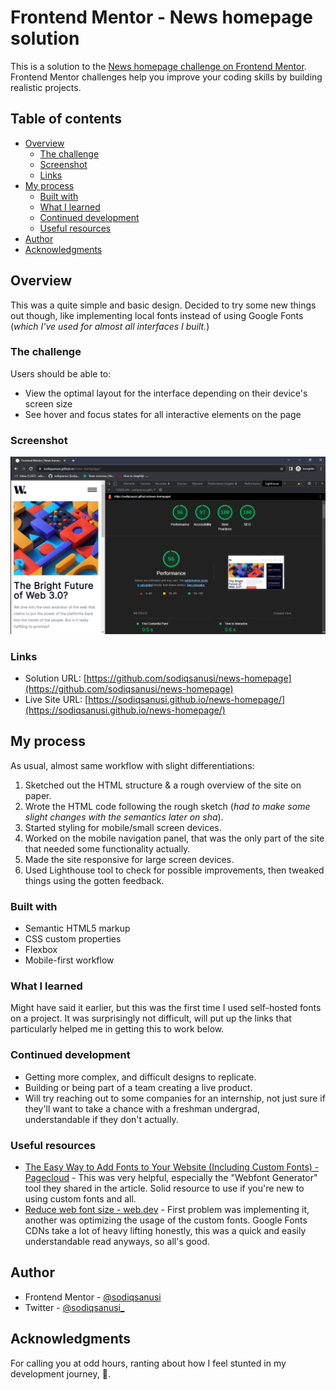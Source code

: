 # Frontend Mentor - News homepage solution

This is a solution to the [News homepage challenge on Frontend Mentor](https://www.frontendmentor.io/challenges/news-homepage-H6SWTa1MFl). Frontend Mentor challenges help you improve your coding skills by building realistic projects. 

## Table of contents

- [Overview](#overview)
  - [The challenge](#the-challenge)
  - [Screenshot](#screenshot)
  - [Links](#links)
- [My process](#my-process)
  - [Built with](#built-with)
  - [What I learned](#what-i-learned)
  - [Continued development](#continued-development)
  - [Useful resources](#useful-resources)
- [Author](#author)
- [Acknowledgments](#acknowledgments)

## Overview

This was a quite simple and basic design. Decided to try some new things out though, like implementing local fonts instead of using Google Fonts (*which I've used for almost all interfaces I built.*)

### The challenge

Users should be able to:

- View the optimal layout for the interface depending on their device's screen size
- See hover and focus states for all interactive elements on the page

### Screenshot

![](./newsHomepage.png)


### Links

- Solution URL: [https://github.com/sodiqsanusi/news-homepage](https://github.com/sodiqsanusi/news-homepage)
- Live Site URL: [https://sodiqsanusi.github.io/news-homepage/](https://sodiqsanusi.github.io/news-homepage/)

## My process
As usual, almost same workflow with slight differentiations:
1. Sketched out the HTML structure & a rough overview of the site on paper.
2. Wrote the HTML code following the rough sketch (*had to make some slight changes with the semantics later on sha*).
3. Started styling for mobile/small screen devices.
4. Worked on the mobile navigation panel, that was the only part of the site that needed some functionality actually.
5. Made the site responsive for large screen devices.
6. Used Lighthouse tool to check for possible improvements, then tweaked things using the gotten feedback.

### Built with

- Semantic HTML5 markup
- CSS custom properties
- Flexbox
- Mobile-first workflow

### What I learned

Might have said it earlier, but this was the first time I used self-hosted fonts on a project. It was surprisingly not difficult, will put up the links that particularly helped me in getting this to work below.

### Continued development

- Getting more complex, and difficult designs to replicate.
- Building or being part of a team creating a live product.
- Will try reaching out to some companies for an internship, not just sure if they'll want to take a chance with a freshman undergrad, understandable if they don't actually.

### Useful resources

- [The Easy Way to Add Fonts to Your Website (Including Custom Fonts) - Pagecloud](https://www.pagecloud.com/blog/how-to-add-custom-fonts-to-any-website) - This was very helpful, especially the "Webfont Generator" tool they shared in the article. Solid resource to use if you're new to using custom fonts and all.
- [Reduce web font size - web.dev](https://web.dev/reduce-webfont-size/) - First problem was implementing it, another was optimizing the usage of the custom fonts. Google Fonts CDNs take a lot of heavy lifting honestly, this was a quick and easily understandable read anyways, so all's good. 

## Author

- Frontend Mentor - [@sodiqsanusi](https://www.frontendmentor.io/profile/sodiqsanusi)
- Twitter - [@sodiqsanusi_](https://www.twitter.com/sodiqsanusi_)

## Acknowledgments

For calling you at odd hours, ranting about how I feel stunted in my development journey, 🤍.